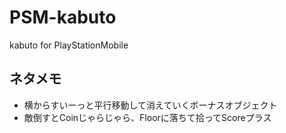 PSM-kabuto
==========

kabuto for PlayStationMobile

## ネタメモ
- 横からすいーっと平行移動して消えていくボーナスオブジェクト
- 敵倒すとCoinじゃらじゃら、Floorに落ちて拾ってScoreプラス
